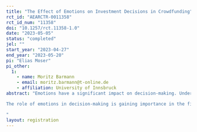 ```yaml
---
title: "The Effect of Emotions on Investment Decisions in Crowdfunding"
rct_id: "AEARCTR-0011358"
rct_id_num: "11358"
doi: "10.1257/rct.11358-1.0"
date: "2023-05-05"
status: "completed"
jel: ""
start_year: "2023-04-27"
end_year: "2023-05-20"
pi: "Elias Moser"
pi_other:
  1:
    - name: Moritz Barmann
    - email: moritz.barmann@t-online.de
    - affiliation: University of Innsbruck
abstract: "Emotions have a significant impact on decision-making. Understanding the impact of emotions on investment decision-making is crucial, particularly when predicting investment outcomes, due to the rising popularity and competitiveness of crowdfunding campaigns. This research aims to explore the role of emotions in investment decisions with regard to the cause-effect mechanism and correlation between emotions of the investor and investment decisions in crowdfunding campaigns. The study will focus on reward-based and equity-based crowdfunding, the most impactful forms of crowdfunding. Additionally, the study aims to investigate if individuals with investment knowledge make less emotional and more fact-based investment decisions than individuals without investment knowledge. The study's results will offer valuable insights into the role of emotions in investment decision-making, enhancing a better understanding of the crowdfunding process for investors, capital seekers, and platform providers, and also paving the way for further research in the area of marketing that explores the potential of emotion knowledge to improve product presentation and increase success rates.
The role of emotions in decision-making is gaining importance in the field of investment science and entrepreneurial finance, and its impact on investment decisions in crowdfunding is a new area that needs exploration. The first research question aims to explore the influence of emotions on the investment decisions of private investors in crowdfunding campaigns and whether emotions can predict investment decisions. As reward-based and equity-based crowdfunding are the most impactful forms of crowdfunding a second research question will examine the extent to which emotions affect the investment decision of private investors differently. The third research question shall investigate whether people with investment knowledge make less emotional and more fact-based investment decisions than people without investment knowledge. The research aims to reduce the research gap in the behavior of retail investors in the investment decision-making process. 
"
layout: registration
---
```


